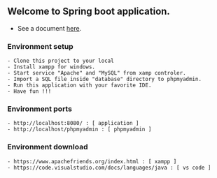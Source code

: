 ## Welcome to Spring boot application.
- See a document [here](https://github.com/hwakman/Spring-xampp-kit/wiki).

### Environment setup
```
- Clone this project to your local
- Install xampp for windows.
- Start service "Apache" and "MySQL" from xamp controler.
- Import a SQL file inside "database" directory to phpmyadmin.
- Run this application with your favorite IDE.
- Have fun !!!
```

### Environment ports
```
- http://localhost:8080/ : [ application ]
- http://localhost/phpmyadmin : [ phpmyadmin ]
```

### Environment download
```
- https://www.apachefriends.org/index.html : [ xampp ]
- https://code.visualstudio.com/docs/languages/java : [ vs code ]
```